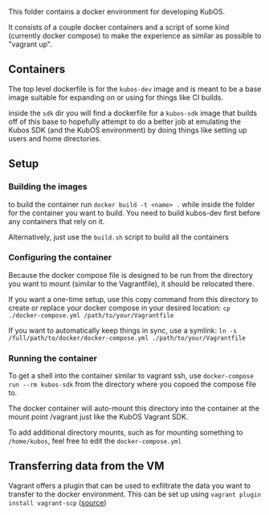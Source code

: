 This folder contains a docker environment for developing KubOS. 

It consists of a couple docker containers and a script of some kind (currently docker compose) to make the experience as similar as possible to "vagrant up".

## Containers
The top level dockerfile is for the `kubos-dev` image and is meant to be a base image suitable for expanding on or using for things like CI builds.

inside the `sdk` dir you will find a dockerfile for a `kubos-sdk` image that builds off of this base to  hopefully attempt to do a better job at emulating the Kubos SDK (and the KubOS environment) by doing things like setting up users and home directories.

## Setup
### Building the images
to build the container run `docker build -t <name> .` while inside the folder for the container you want to build. You need to build kubos-dev first before any containers that rely on it.

Alternatively, just use the `build.sh` script to build all the containers

### Configuring the container

Because the docker compose file is designed to be run from the directory you want to mount (similar to the Vagrantfile), it should be relocated there.

If you want a one-time setup, use this copy command from this directory to create or replace your docker compose in your desired location: `cp ./docker-compose.yml /path/to/your/Vagrantfile`

If you want to automatically keep things in sync, use a symlink: `ln -s /full/path/to/docker/docker-compose.yml ./path/to/your/Vagrantfile`

### Running the container
To get a shell into the container similar to vagrant ssh, use `docker-compose run --rm kubos-sdk` from the directory where you copoed the compose file to.

The docker container will auto-mount this directory into the container at the mount point /vagrant just like the KubOS Vagrant SDK.

To add additional directory mounts, such as for mounting something to `/home/kubos`, feel free to edit the `docker-compose.yml`

## Transferring data from the VM
Vagrant offers a plugin that can be used to exfiltrate the data you want to transfer to the docker environment. This can be set up using `vagrant plugin install vagrant-scp` ([source](https://stackoverflow.com/questions/16704059/easiest-way-to-copy-a-single-file-from-host-to-vagrant-guest#28359455))

